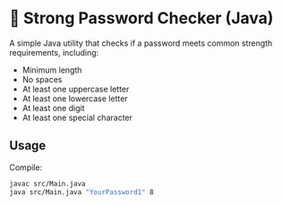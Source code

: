 # 🔐 Strong Password Checker (Java)

A simple Java utility that checks if a password meets common strength requirements, including:

- Minimum length
- No spaces
- At least one uppercase letter
- At least one lowercase letter
- At least one digit
- At least one special character

## Usage

Compile:

```bash
javac src/Main.java
java src/Main.java "YourPassword1" 8 
